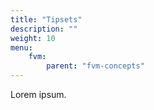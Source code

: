 ```yaml
---
title: "Tipsets"
description: ""
weight: 10
menu:
    fvm:
        parent: "fvm-concepts"
---
```


Lorem ipsum.
